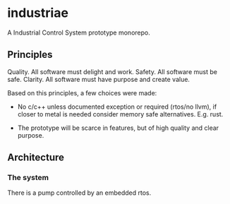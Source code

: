 # industriae

A Industrial Control System prototype monorepo.

## Principles

Quality. All software must delight and work.
Safety.  All software must be safe.
Clarity. All software must have purpose and create value.

Based on this principles, a few choices were made:

*   No c/c++ unless documented exception or required (rtos/no llvm), if closer to metal is needed consider memory safe alternatives. E.g. rust.

*   The prototype will be scarce in features, but of high quality and clear purpose.

## Architecture

### The system
There is a pump controlled by an embedded rtos.
